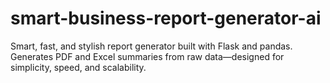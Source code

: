 # smart-business-report-generator-ai
Smart, fast, and stylish report generator built with Flask and pandas. Generates PDF and Excel summaries from raw data—designed for simplicity, speed, and scalability.
